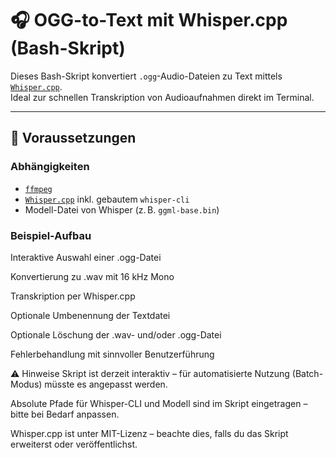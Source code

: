 # 🎧 OGG-to-Text mit Whisper.cpp (Bash-Skript)

Dieses Bash-Skript konvertiert `.ogg`-Audio-Dateien zu Text mittels [`Whisper.cpp`](https://github.com/ggerganov/whisper.cpp).  
Ideal zur schnellen Transkription von Audioaufnahmen direkt im Terminal.

---

## 🔧 Voraussetzungen

### Abhängigkeiten

- [`ffmpeg`](https://ffmpeg.org/)
- [`Whisper.cpp`](https://github.com/ggerganov/whisper.cpp) inkl. gebautem `whisper-cli`
- Modell-Datei von Whisper (z. B. `ggml-base.bin`)

### Beispiel-Aufbau

Interaktive Auswahl einer .ogg-Datei

Konvertierung zu .wav mit 16 kHz Mono

Transkription per Whisper.cpp

Optionale Umbenennung der Textdatei

Optionale Löschung der .wav- und/oder .ogg-Datei

Fehlerbehandlung mit sinnvoller Benutzerführung

⚠️ Hinweise
Skript ist derzeit interaktiv – für automatisierte Nutzung (Batch-Modus) müsste es angepasst werden.

Absolute Pfade für Whisper-CLI und Modell sind im Skript eingetragen – bitte bei Bedarf anpassen.

Whisper.cpp ist unter MIT-Lizenz – beachte dies, falls du das Skript erweiterst oder veröffentlichst.
